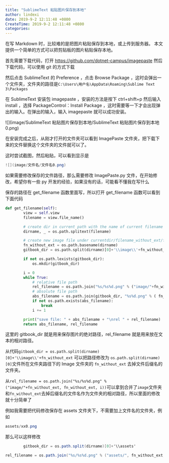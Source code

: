 ```yaml
---
title: "SublimeText 粘贴图片保存到本地"
author: lindexi
date: 2019-9-2 12:11:48 +0800
CreateTime: 2019-9-2 12:11:48 +0800
categories: 
---
```


在写 Markdown 时，比较难的是把图片粘贴保存到本地，或上传到服务器。
本文提供一个简单的方式可以把剪贴板的图片粘贴保存本地。

<!--more-->




<!-- csdn -->

首先需要下载代码，打开 https://github.com/dotnet-campus/imagepaste 然后下载代码，可以使用 git 的方式下载

然后点击 SublimeText 的 Preference ，点击 Browse Package ，这时会弹出一个文件夹，文件夹的路径是`C:\Users\用户名\AppData\Roaming\Sublime Text 3\Packages`

在 SublimeText 安装包 imagepaste ，安装的方法是按下 ctrl+shift+p 然后输入 install ，选择 PackageControl：Install Package ，这时需要等一下才会出现弹出的输入。在弹出的输入，输入 imagepaste 就可以成功安装。

![](image/SublimeText 粘贴图片保存到本地/SublimeText 粘贴图片保存到本地0.png) 

在安装完成之后，从刚才打开的文件夹可以看到 ImagePaste 文件夹，把下载下来的文件替换这个文件夹的文件就可以了。

这时尝试截图，然后粘贴，可以看到显示是

```csharp
![](image/文件名/文件名0.png) 
```

如果需要修改保存的文件路径，那么需要修改 ImagePaste.py 文件，在开始修改，希望你有一些 py 开发的经验，如果没有的话，可能看不懂我在写什么

保存的路径在 get_filename 函数里面写，所以打开 get_filename 函数可以看到下面代码

```python
def get_filename(self):
		view = self.view
		filename = view.file_name()

		# create dir in current path with the name of current filename
		dirname, _ = os.path.splitext(filename)

		# create new image file under currentdir/filename_without_ext/filename_without_ext%d.png
		fn_without_ext = os.path.basename(dirname)
		gitbook_dir = os.path.split(dirname)[0]+'\\image\\'+fn_without_ext

		if not os.path.lexists(gitbook_dir):
			os.mkdir(gitbook_dir)

		i = 0
		while True:
			# relative file path
			rel_filename = os.path.join("%s/%s%d.png" % ("image/"+fn_without_ext, fn_without_ext, i))
			# absolute file path
			abs_filename = os.path.join(gitbook_dir, "%s%d.png" % ( fn_without_ext, i))
			if not os.path.exists(abs_filename):
				break
			i += 1

		print("save file: " + abs_filename + "\nrel " + rel_filename)
		return abs_filename, rel_filename
```

这里的 gitbook_dir 就是用来保存图片的绝对路径，rel_filename 就是用来放在文本的相对路径。

从代码`gitbook_dir = os.path.split(dirname)[0]+'\\image\\'+fn_without_ext` 可以把路径修改为 `os.path.split(dirname)[0]`文件所在文件夹路径下的 Image 文件夹的 `fn_without_ext` 去掉文件后缀名的文件夹。

从`rel_filename = os.path.join("%s/%s%d.png" % ("image/"+fn_without_ext, fn_without_ext, i))`可以拿到合并了`image`文件夹和`fn_without_ext`去掉后缀名的文件名作为文件夹的相对路径，所以里面的修改就十分简单了

例如我需要把代码修改保存在 assets 文件夹下，不需要加上文件名的文件夹，例如

```csharp
assets/xx0.png
```

那么可以这样修改

```csharp
		gitbook_dir = os.path.split(dirname)[0]+'\\assets'

```

```csharp
rel_filename = os.path.join("%s/%s%d.png" % ("assets/", fn_without_ext, i))
```






